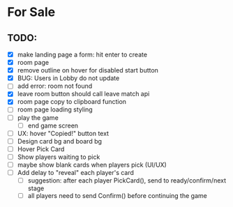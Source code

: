 # For Sale

## TODO:

- [x] make landing page a form: hit enter to create
- [x] room page
- [x] remove outline on hover for disabled start button
- [x] BUG: Users in Lobby do not update
- [ ] add error: room not found
- [x] leave room button should call leave match api
- [x] room page copy to clipboard function
- [ ] room page loading styling
- [ ] play the game
  - [ ] end game screen
- [ ] UX: hover "Copied!" button text
- [ ] Design card bg and board bg
- [ ] Hover Pick Card
- [ ] Show players waiting to pick
- [ ] maybe show blank cards when players pick (UI/UX)
- [ ] Add delay to "reveal" each player's card
  - [ ] suggestion: after each player PickCard(), send to ready/confirm/next stage
  - [ ] all players need to send Confirm() before continuing the game

